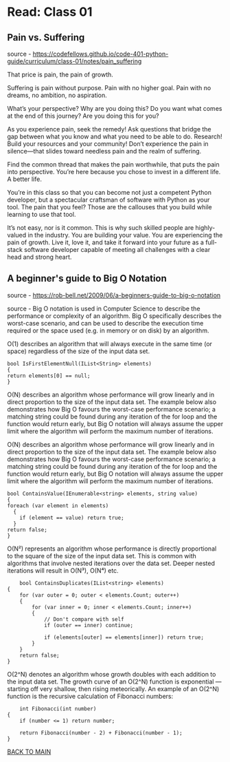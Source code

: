 # Read: Class 01

## Pain vs. Suffering

source - https://codefellows.github.io/code-401-python-guide/curriculum/class-01/notes/pain_suffering

That price is pain, the pain of growth.

Suffering is pain without purpose. Pain with no higher goal. Pain with no dreams, no ambition, no aspiration.

What’s your perspective?
Why are you doing this?
Do you want what comes at the end of this journey?
Are you doing this for you?

As you experience pain, seek the remedy! Ask questions that bridge the gap between what you know and what you need to be able to do. Research! Build your resources and your community! Don’t experience the pain in silence—that slides toward needless pain and the realm of suffering.

Find the common thread that makes the pain worthwhile, that puts the pain into perspective. You’re here because you chose to invest in a different life. A better life.

You’re in this class so that you can become not just a competent Python developer, but a spectacular craftsman of software with Python as your tool. The pain that you feel? Those are the callouses that you build while learning to use that tool.

It’s not easy, nor is it common. This is why such skilled people are highly-valued in the industry. You are building your value. You are experiencing the pain of growth. Live it, love it, and take it forward into your future as a full-stack software developer capable of meeting all challenges with a clear head and strong heart.

## A beginner's guide to Big O Notation

source - https://rob-bell.net/2009/06/a-beginners-guide-to-big-o-notation

source - Big O notation is used in Computer Science to describe the performance or complexity of an algorithm. Big O specifically describes the worst-case scenario, and can be used to describe the execution time required or the space used (e.g. in memory or on disk) by an algorithm.

O(1) describes an algorithm that will always execute in the same time (or space) regardless of the size of the input data set.

    bool IsFirstElementNull(IList<String> elements)
    {
    return elements[0] == null;
    }

O(N) describes an algorithm whose performance will grow linearly and in direct proportion to the size of the input data set. The example below also demonstrates how Big O favours the worst-case performance scenario; a matching string could be found during any iteration of the for loop and the function would return early, but Big O notation will always assume the upper limit where the algorithm will perform the maximum number of iterations.

O(N) describes an algorithm whose performance will grow linearly and in direct proportion to the size of the input data set. The example below also demonstrates how Big O favours the worst-case performance scenario; a matching string could be found during any iteration of the for loop and the function would return early, but Big O notation will always assume the upper limit where the algorithm will perform the maximum number of iterations.

    bool ContainsValue(IEnumerable<string> elements, string value)
    {
    foreach (var element in elements)
      {
        if (element == value) return true; 
      }     
    return false; 
    }

O(N²) represents an algorithm whose performance is directly proportional to the square of the size of the input data set. This is common with algorithms that involve nested iterations over the data set. Deeper nested iterations will result in O(N³), O(N⁴) etc.

        bool ContainsDuplicates(IList<string> elements)
    {
        for (var outer = 0; outer < elements.Count; outer++) 
        {
            for (var inner = 0; inner < elements.Count; inner++) 
            { 
                // Don't compare with self 
                if (outer == inner) continue;             
                
                if (elements[outer] == elements[inner]) return true; 
            }
        }    
        return false;
    }

O(2^N) denotes an algorithm whose growth doubles with each addition to the input data set. The growth curve of an O(2^N) function is exponential — starting off very shallow, then rising meteorically. An example of an O(2^N) function is the recursive calculation of Fibonacci numbers:

        int Fibonacci(int number)
    {
        if (number <= 1) return number;
          
        return Fibonacci(number - 2) + Fibonacci(number - 1); 
    }

[BACK TO MAIN](./README.md)
